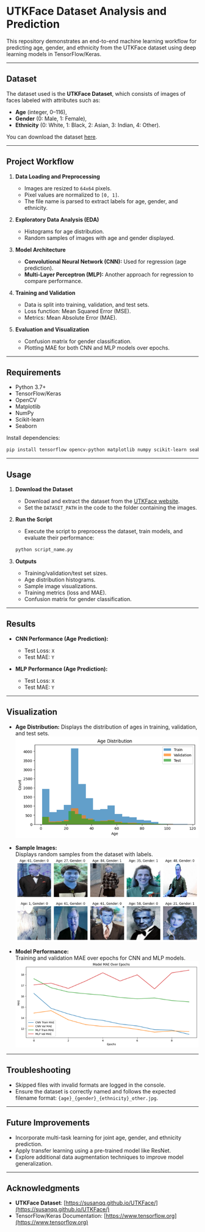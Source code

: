# UTKFace Dataset Analysis and Prediction
This repository demonstrates an end-to-end machine learning workflow for predicting age, gender, and ethnicity from the UTKFace dataset using deep learning models in TensorFlow/Keras.

---

## Dataset
The dataset used is the **UTKFace Dataset**, which consists of images of faces labeled with attributes such as:
- **Age** (integer, 0–116),
- **Gender** (0: Male, 1: Female),
- **Ethnicity** (0: White, 1: Black, 2: Asian, 3: Indian, 4: Other).

You can download the dataset [here](https://susanqq.github.io/UTKFace/).

---

## Project Workflow
1. **Data Loading and Preprocessing**  
   - Images are resized to `64x64` pixels.
   - Pixel values are normalized to `[0, 1]`.
   - The file name is parsed to extract labels for age, gender, and ethnicity.

2. **Exploratory Data Analysis (EDA)**  
   - Histograms for age distribution.
   - Random samples of images with age and gender displayed.

3. **Model Architecture**  
   - **Convolutional Neural Network (CNN):** Used for regression (age prediction).
   - **Multi-Layer Perceptron (MLP):** Another approach for regression to compare performance.

4. **Training and Validation**  
   - Data is split into training, validation, and test sets.
   - Loss function: Mean Squared Error (MSE).
   - Metrics: Mean Absolute Error (MAE).

5. **Evaluation and Visualization**  
   - Confusion matrix for gender classification.
   - Plotting MAE for both CNN and MLP models over epochs.

---

## Requirements
- Python 3.7+
- TensorFlow/Keras
- OpenCV
- Matplotlib
- NumPy
- Scikit-learn
- Seaborn

Install dependencies:
```bash
pip install tensorflow opencv-python matplotlib numpy scikit-learn seaborn
```

---

## Usage

1. **Download the Dataset**
   - Download and extract the dataset from the [UTKFace website](https://susanqq.github.io/UTKFace/).
   - Set the `DATASET_PATH` in the code to the folder containing the images.

2. **Run the Script**
   - Execute the script to preprocess the dataset, train models, and evaluate their performance:
   ```bash
   python script_name.py
   ```

3. **Outputs**
   - Training/validation/test set sizes.
   - Age distribution histograms.
   - Sample image visualizations.
   - Training metrics (loss and MAE).
   - Confusion matrix for gender classification.

---

## Results
- **CNN Performance (Age Prediction):**
  - Test Loss: `X`
  - Test MAE: `Y`

- **MLP Performance (Age Prediction):**
  - Test Loss: `X`
  - Test MAE: `Y`

---

## Visualization
- **Age Distribution:**
  Displays the distribution of ages in training, validation, and test sets.  
  ![Age Distribution Example](age_distribution.png)

- **Sample Images:**  
  Displays random samples from the dataset with labels.  
  ![Sample Images](images.png)

- **Model Performance:**  
  Training and validation MAE over epochs for CNN and MLP models.  
  ![Performance Example](mae_plot.png)

---

## Troubleshooting
- Skipped files with invalid formats are logged in the console.
- Ensure the dataset is correctly named and follows the expected filename format: `{age}_{gender}_{ethnicity}_other.jpg`.

---

## Future Improvements
- Incorporate multi-task learning for joint age, gender, and ethnicity prediction.
- Apply transfer learning using a pre-trained model like ResNet.
- Explore additional data augmentation techniques to improve model generalization.

---

## Acknowledgments
- **UTKFace Dataset**: [https://susanqq.github.io/UTKFace/](https://susanqq.github.io/UTKFace/)
- TensorFlow/Keras Documentation: [https://www.tensorflow.org](https://www.tensorflow.org)
